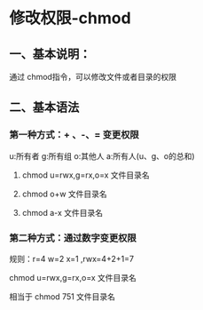 # **修改权限-chmod**

## 一、基本说明：

通过 chmod指令，可以修改文件或者目录的权限



## 二、基本语法

### 第一种方式：+ 、-、= 变更权限

 

u:所有者 g:所有组 o:其他人 a:所有人(u、g、o的总和)

 

1) chmod u=rwx,g=rx,o=x 文件目录名

2) chmod o+w       文件目录名

3) chmod a-x       文件目录名



###  第二种方式：通过数字变更权限

规则：r=4 w=2 x=1     ,rwx=4+2+1=7

 

chmod u=rwx,g=rx,o=x    文件目录名

 

相当于 chmod 751 文件目录名